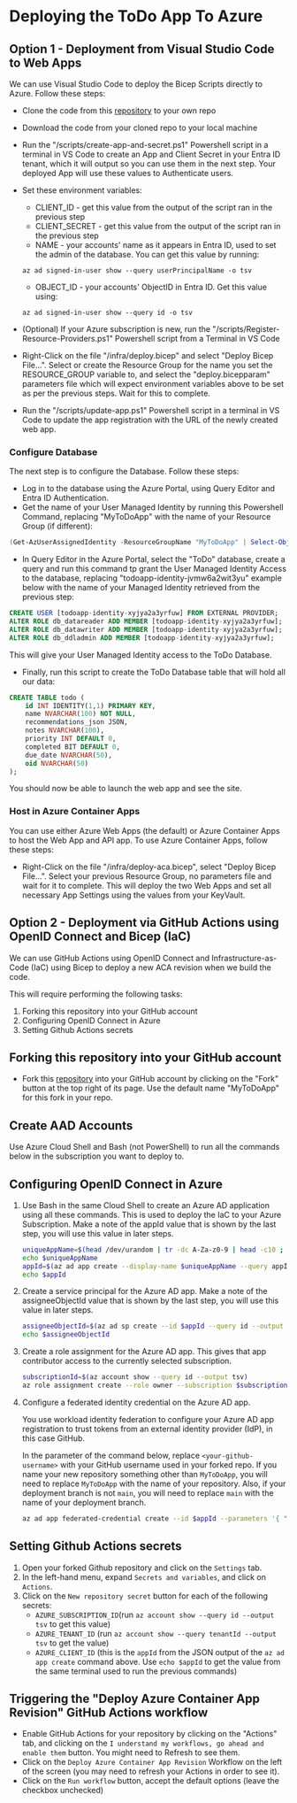 # Deploying the ToDo App To Azure

## Option 1 - Deployment from Visual Studio Code to Web Apps

We can use Visual Studio Code to deploy the Bicep Scripts directly to Azure. Follow these steps:

* Clone the code from this [repository](https://github.com/ahems/MyToDoApp) to your own repo
* Download the code from your cloned repo to your local machine
* Run the "/scripts/create-app-and-secret.ps1" Powershell script in a terminal in VS Code to create an App and Client Secret in your Entra ID tenant, which it will output so you can use them in the next step. Your deployed App will use these values to Authenticate users.
* Set these environment variables:
  * CLIENT_ID - get this value from the output of the script ran in the previous step
  * CLIENT_SECRET - get this value from the output of the script ran in the previous step
  * NAME - your accounts' name as it appears in Entra ID, used to set the admin of the database. You can get this value by running:

   ```azurecli
   az ad signed-in-user show --query userPrincipalName -o tsv
   ```

  * OBJECT_ID - your accounts' ObjectID in Entra ID. Get this value using:

   ```azurecli
   az ad signed-in-user show --query id -o tsv
   ```

* (Optional) If your Azure subscription is new, run the "/scripts/Register-Resource-Providers.ps1" Powershell script from a Terminal in VS Code
* Right-Click on the file "/infra/deploy.bicep" and select "Deploy Bicep File...". Select or create the Resource Group for the name you set the RESOURCE_GROUP variable to, and select the "deploy.bicepparam" parameters file which will expect environment variables above to be set as per the previous steps. Wait for this to complete.
* Run the "/scripts/update-app.ps1" Powershell script in a terminal in VS Code to update the app registration with the URL of the newly created web app.

### Configure Database

The next step is to configure the Database. Follow these steps:

* Log in to the database using the Azure Portal, using Query Editor and Entra ID Authentication.
* Get the name of your User Managed Identity by running this Powershell Command, replacing "MyToDoApp" with the name of your Resource Group (if different):

```powershell
(Get-AzUserAssignedIdentity -ResourceGroupName "MyToDoApp" | Select-Object -First 1).Name
```

* In Query Editor in the Azure Portal, select the "ToDo" database, create a query and run this command tp grant the User Managed Identity Access to the database, replacing "todoapp-identity-jvmw6a2wit3yu" example below with the name of your Managed Identity retrieved from the previous step:

```sql
CREATE USER [todoapp-identity-xyjya2a3yrfuw] FROM EXTERNAL PROVIDER;
ALTER ROLE db_datareader ADD MEMBER [todoapp-identity-xyjya2a3yrfuw];
ALTER ROLE db_datawriter ADD MEMBER [todoapp-identity-xyjya2a3yrfuw];
ALTER ROLE db_ddladmin ADD MEMBER [todoapp-identity-xyjya2a3yrfuw];
```

This will give your User Managed Identity access to the ToDo Database.

* Finally, run this script to create the ToDo Database table that will hold all our data:

```sql
CREATE TABLE todo (
    id INT IDENTITY(1,1) PRIMARY KEY,
    name NVARCHAR(100) NOT NULL,
    recommendations_json JSON,
    notes NVARCHAR(100),
    priority INT DEFAULT 0,
    completed BIT DEFAULT 0,
    due_date NVARCHAR(50),
    oid NVARCHAR(50)
);
```

You should now be able to launch the web app and see the site.

### Host in Azure Container Apps

You can use either Azure Web Apps (the default) or Azure Container Apps to host the Web App and API app. To use Azure Container Apps, follow these steps:

* Right-Click on the file "/infra/deploy-aca.bicep", select "Deploy Bicep File...". Select your previous Resource Group, no parameters file and wait for it to complete. This will deploy the two Web Apps and set all necessary App Settings using the values from your KeyVault.

## Option 2 - Deployment via GitHub Actions using OpenID Connect and Bicep (IaC)

We can use GitHub Actions using OpenID Connect and Infrastructure-as-Code (IaC) using Bicep to deploy a new ACA revision when we build the code.

This will require performing the following tasks:

1. Forking this repository into your GitHub account
2. Configuring OpenID Connect in Azure
3. Setting Github Actions secrets

## Forking this repository into your GitHub account

* Fork this [repository](https://github.com/ahems/MyToDoApp) into your GitHub account by clicking on the "Fork" button at the top right of its page. Use the default name "MyToDoApp" for this fork in your repo.

## Create AAD Accounts

Use Azure Cloud Shell and Bash (not PowerShell) to run all the commands below in the subscription you want to deploy to.

## Configuring OpenID Connect in Azure

1. Use Bash in the same Cloud Shell to create an Azure AD application using all these commands. This is used to deploy the IaC to your Azure Subscription. Make a note of the appId value that is shown by the last step, you will use this value in later steps.

   ```bash
   uniqueAppName=$(head /dev/urandom | tr -dc A-Za-z0-9 | head -c10 ; echo '')
   echo $uniqueAppName
   appId=$(az ad app create --display-name $uniqueAppName --query appId --output tsv)
   echo $appId
   ```

2. Create a service principal for the Azure AD app. Make a note of the assigneeObjectId value that is shown by the last step, you will use this value in later steps.

   ```bash
   assigneeObjectId=$(az ad sp create --id $appId --query id --output tsv)
   echo $assigneeObjectId 
   ```

3. Create a role assignment for the Azure AD app. This gives that app contributor access to the currently selected subscription.

   ```bash
   subscriptionId=$(az account show --query id --output tsv)
   az role assignment create --role owner --subscription $subscriptionId --assignee-object-id  $assigneeObjectId --assignee-principal-type ServicePrincipal --scope /subscriptions/$subscriptionId
   ```

4. Configure a federated identity credential on the Azure AD app.

   You use workload identity federation to configure your Azure AD app registration to trust tokens from an external identity provider (IdP), in this case GitHub.

   In the parameter of the command below, replace `<your-github-username>` with your GitHub username used in your forked repo. If you name your new repository something other than `MyToDoApp`, you will need to replace `MyToDoApp` with the name of your repository. Also, if your deployment branch is not `main`, you will need to replace `main` with the name of your deployment branch.

   ```bash
   az ad app federated-credential create --id $appId --parameters '{ "name": "gha-oidc", "issuer": "https://token.actions.githubusercontent.com",  "subject": "repo:<your-github-username>/MyToDoApp:ref:refs/heads/main", "audiences": ["api://AzureADTokenExchange"], "description": "Workload Identity for MyToDoApp" }'
   ```

## Setting Github Actions secrets

1. Open your forked Github repository and click on the `Settings` tab.
2. In the left-hand menu, expand `Secrets and variables`, and click on `Actions`.
3. Click on the `New repository secret` button for each of the following secrets:
   * `AZURE_SUBSCRIPTION_ID`(run `az account show --query id --output tsv` to get this value)
   * `AZURE_TENANT_ID` (run `az account show --query tenantId --output tsv` to get the value)
   * `AZURE_CLIENT_ID` (this is the `appId` from the JSON output of the `az ad app create` command above. Use `echo $appId` to get the value from the same terminal used to run the previous commands)

## Triggering the "Deploy Azure Container App Revision" GitHub Actions workflow

* Enable GitHub Actions for your repository by clicking on the "Actions" tab, and clicking on the `I understand my workflows, go ahead and enable them` button. You might need to Refresh to see them.
* Click on the `Deploy Azure Container App Revision` Workflow on the left of the screen (you may need to refresh your Actions in order to see it).
* Click on the `Run workflow` button, accept the default options (leave the checkbox unchecked)
